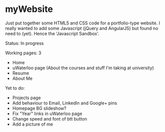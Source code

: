 myWebsite
=========

Just put together some HTML5 and CSS code for a portfolio-type website. I really wanted to add some Javascript (jQuery and AngularJS) but found no need to (yet). Hence the 'Javascript Sandbox'.

Status: In progress

Working pages: 3
  - Home
  - uWaterloo page (About the courses and stuff I'm taking at university)
  - Resume
  - About Me
  
Yet to do:
  - Projects page
  - Add behaviour to Email, LinkedIn and Google+ pins
  - Homepage BG slideshow?
  - Fix "Year" links in uWaterloo page
  - Change speed and font of btt button
  - Add a picture of me
